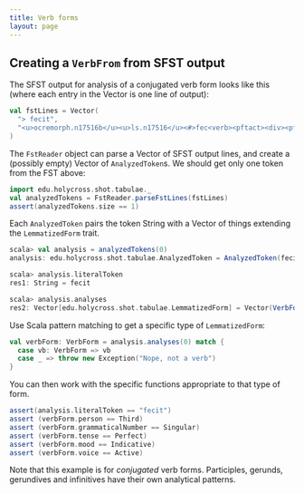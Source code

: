 ```yaml
---
title: Verb forms
layout: page
---
```




## Creating a `VerbFrom` from SFST output

The SFST output for analysis of a conjugated verb form looks like this (where each entry in the Vector is one line of output):

```scala
val fstLines = Vector(
  "> fecit",
  "<u>ocremorph.n17516b</u><u>ls.n17516</u><#>fec<verb><pftact><div><pftact><verb>it<3rd><sg><pft><indic><act><u>livymorph.pftact_pft3</u>"
)
```

The `FstReader` object can parse a Vector of SFST output lines, and create a (possibly empty) Vector of `AnalyzedToken`s.  We should get only one token from the FST above:


```scala
import edu.holycross.shot.tabulae._
val analyzedTokens = FstReader.parseFstLines(fstLines)
assert(analyzedTokens.size == 1)

```


Each `AnalyzedToken` pairs the token String with a Vector of things extending the  `LemmatizedForm` trait.

```scala
scala> val analysis = analyzedTokens(0)
analysis: edu.holycross.shot.tabulae.AnalyzedToken = AnalyzedToken(fecit,Vector(VerbForm(ls.n17516,ocremorph.n17516b,livymorph.pftact_pft3,Third,Singular,Perfect,Indicative,Active)))

scala> analysis.literalToken
res1: String = fecit

scala> analysis.analyses
res2: Vector[edu.holycross.shot.tabulae.LemmatizedForm] = Vector(VerbForm(ls.n17516,ocremorph.n17516b,livymorph.pftact_pft3,Third,Singular,Perfect,Indicative,Active))
```

Use Scala pattern matching to get a specific type of `LemmatizedForm`:

```scala
val verbForm: VerbForm = analysis.analyses(0) match {
  case vb: VerbForm => vb
  case _ => throw new Exception("Nope, not a verb")
}
```

You can then work with the specific functions appropriate to that type of form.

```scala
assert(analysis.literalToken == "fecit")
assert (verbForm.person == Third)
assert (verbForm.grammaticalNumber == Singular)
assert (verbForm.tense == Perfect)
assert (verbForm.mood == Indicative)
assert (verbForm.voice == Active)
```

Note that this example is for *conjugated* verb forms. Participles, gerunds, gerundives and infinitives have their own analytical patterns.
